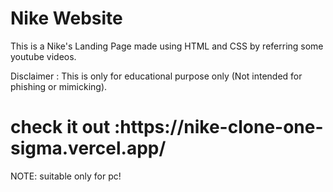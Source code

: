 <h1>Nike Website</h1>

This is a Nike's Landing Page made using HTML and CSS by referring some youtube videos.

Disclaimer : This is only for educational purpose only (Not intended for phishing or mimicking).

<h1>check it out :https://nike-clone-one-sigma.vercel.app/ </h1> 
NOTE: suitable only for pc!
